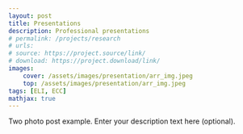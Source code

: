 ```yaml
---
layout: post
title: Presentations
description: Professional presentations
# permalink: /projects/research
# urls:
# source: https://project.source/link/
# download: https://project.download/link/
images:
    cover: /assets/images/presentation/arr_img.jpeg
    top: /assets/images/presentation/arr_img.jpeg
tags: [ELI, ECC]
mathjax: true
---
```


Two photo post example. Enter your description text here (optional).
